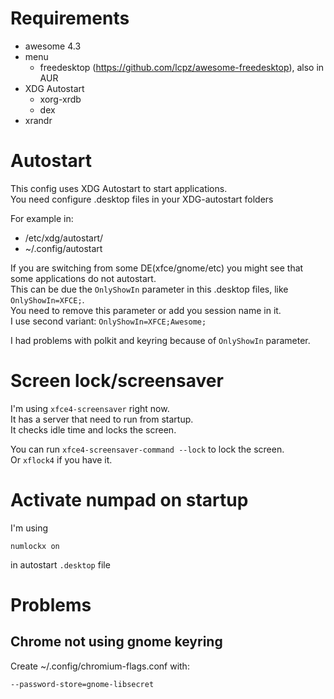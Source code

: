 # Requirements

- awesome 4.3
- menu 
  - freedesktop (https://github.com/lcpz/awesome-freedesktop), also in AUR
- XDG Autostart
  - xorg-xrdb
  - dex
- xrandr  

# Autostart

This config uses XDG Autostart to start applications.  
You need configure .desktop files in your XDG-autostart folders

For example in:
- /etc/xdg/autostart/
- ~/.config/autostart

If you are switching from some DE(xfce/gnome/etc) you might see that some applications do not autostart.  
This can be due the `OnlyShowIn` parameter in this .desktop files, like `OnlyShowIn=XFCE;`.  
You need to remove this parameter or add you session name in it.  
I use second variant: `OnlyShowIn=XFCE;Awesome;`

I had problems with polkit and keyring because of `OnlyShowIn` parameter.

# Screen lock/screensaver

I'm using `xfce4-screensaver` right now.  
It has a server that need to run from startup.  
It checks idle time and locks the screen.  

You can run `xfce4-screensaver-command --lock` to lock the screen.  
Or `xflock4` if you have it.

# Activate numpad on startup

I'm using 
```
numlockx on
```
in autostart `.desktop` file 

# Problems

## Chrome not using gnome keyring

Create ~/.config/chromium-flags.conf
with: 
```
--password-store=gnome-libsecret
```

